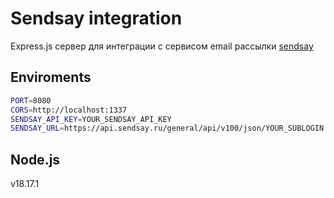 # Sendsay integration

Express.js сервер для интеграции с сервисом email рассылки [sendsay](https://sendsay.ru/)

## Enviroments

```bash
PORT=8080
CORS=http://localhost:1337
SENDSAY_API_KEY=YOUR_SENDSAY_API_KEY
SENDSAY_URL=https://api.sendsay.ru/general/api/v100/json/YOUR_SUBLOGIN
```

## Node.js

v18.17.1